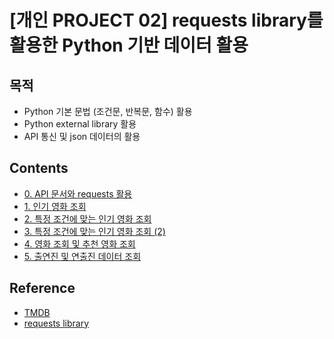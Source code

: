 # [개인 PROJECT 02] requests library를 활용한 Python 기반 데이터 활용

## 목적
- Python 기본 문법 (조건문, 반복문, 함수) 활용
- Python external library 활용
- API 통신 및 json 데이터의 활용


## Contents
- [0. API 문서와 requests 활용](./00.py)
- [1. 인기 영화 조회](./00.py)
- [2. 특정 조건에 맞는 인기 영화 조회](./00.py)
- [3. 특정 조건에 맞는 인기 영화 조회 (2)](./00.py)
- [4. 영화 조회 및 추천 영화 조회](./00.py)
- [5. 출연진 및 연출진 데이터 조회](./00.py)


## Reference
- [TMDB](https://www.themoviedb.org/documentation/api?language=ko)
- [requests library](https://requests.readthedocs.io/en/latest/)




